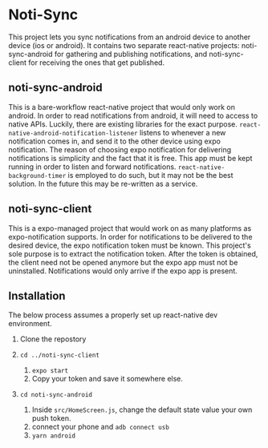 # Noti-Sync
This project lets you sync notifications from an android device to another device (ios or android). It contains two separate react-native projects: noti-sync-android for gathering and publishing notifications, and noti-sync-client for receiving the ones that get published.

## noti-sync-android
This is a bare-workflow react-native project that would only work on android.
In order to read notifications from android, it will need to access to native APIs. Luckily, there are existing libraries for the exact purpose. `react-native-android-notification-listener` listens to whenever a new notification comes in, and send it to the other device using expo notification. The reason of choosing expo notification for delivering notifications is simplicity and the fact that it is free. This app must be kept running in order to listen and forward notifications. `react-native-background-timer` is employed to do such, but it may not be the best solution. In the future this may be re-written as a service.

## noti-sync-client
This is a expo-managed project that would work on as many platforms as expo-notification supports. 
In order for notifications to be delivered to the desired device, the expo notification token must be known. This project's sole purpose is to extract the notification token. After the token is obtained, the client need not be opened anymore but the expo app must not be uninstalled. Notifications would only arrive if the expo app is present. 

## Installation
The below process assumes a properly set up react-native dev environment.

1. Clone the repostory

2. `cd ../noti-sync-client`
    1. `expo start`
    2. Copy your token and save it somewhere else.

3. `cd noti-sync-android`
    1. Inside `src/HomeScreen.js`, change the default state value your own push token.
    2. connect your phone and `adb connect usb`
    3. `yarn android`
